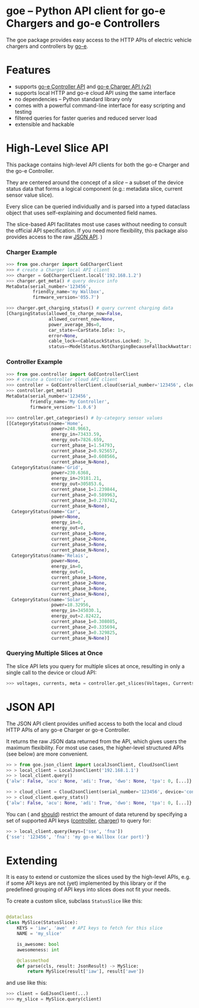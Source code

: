 # goe – Python API client for go-e Chargers and go-e Controllers

The goe package provides easy access to the HTTP APIs of electric vehicle chargers and controllers
by [go-e](https://go-e.com).

# Features

- supports [go-e Controller API](https://github.com/goecharger/go-eController-API)
  and [go-e Charger API (v2)](https://github.com/goecharger/go-eCharger-API-v2)
- supports local HTTP and go-e cloud API using the same interface
- no dependencies – Python standard library only
- comes with a powerful command-line interface for easy scripting and testing
- filtered queries for faster queries and reduced server load
- extensible and hackable

# High-Level Slice API
This package contains high-level API clients for both the go-e Charger and the
go-e Controller.

They are centered around the concept of a _slice_ – a subset of the device status data
that forms a logical component (e.g.: metadata slice, current sensor value slice).

Every slice can be queried individually and is parsed into a typed dataclass object that uses
self-explaining and documented field names.

The slice-based API facilitates most use cases without needing to consult the official
API specification. If you need more flexibility, this package also provides access to the
raw [JSON API](#json-api).
)

### Charger Example
```python
>>> from goe.charger import GoEChargerClient
>>> # create a Charger local API client
>>> charger = GoEChargerClient.local('192.168.1.2')
>>> charger.get_meta() # query device info
MetaData(serial_number='123456',
          friendly_name='my Wallbox',
          firmware_version='055.7')

>>> charger.get_charging_status() # query current charging data
[ChargingStatus(allowed_to_charge_now=False,
                allowed_current_now=None,
                power_average_30s=0,
                car_state=<CarState.Idle: 1>,
                error=None,
                cable_lock=<CableLockStatus.Locked: 3>,
                status=<ModelStatus.NotChargingBecauseFallbackAwattar: 17>)
```

### Controller Example
```python
>>> from goe.controller import GoEControllerClient
>>> # create a Controller cloud API client
>>> controller = GoEControllerClient.cloud(serial_number='123456', cloud_api_key='secret')
>>> controller.get_meta()
MetaData(serial_number='123456',
         friendly_name='My Controller',
         firmware_version='1.0.6')

>>> controller.get_categories() # by-category sensor values
[[CategoryStatus(name='Home',
                 power=248.9663,
                 energy_in=73433.59,
                 energy_out=7826.659,
                 current_phase_1=1.54793,
                 current_phase_2=0.925657,
                 current_phase_3=0.608566,
                 current_phase_N=None),
  CategoryStatus(name='Grid',
                 power=230.6368,
                 energy_in=29181.21,
                 energy_out=305853.6,
                 current_phase_1=1.239844,
                 current_phase_2=0.589963,
                 current_phase_3=0.278742,
                 current_phase_N=None),
  CategoryStatus(name='Car',
                 power=None,
                 energy_in=0,
                 energy_out=0,
                 current_phase_1=None,
                 current_phase_2=None,
                 current_phase_3=None,
                 current_phase_N=None),
  CategoryStatus(name='Relais',
                 power=None,
                 energy_in=0,
                 energy_out=0,
                 current_phase_1=None,
                 current_phase_2=None,
                 current_phase_3=None,
                 current_phase_N=None),
  CategoryStatus(name='Solar',
                 power=18.32956,
                 energy_in=345030.1,
                 energy_out=2.82422,
                 current_phase_1=0.308085,
                 current_phase_2=0.335694,
                 current_phase_3=0.329825,
                 current_phase_N=None)]

```

### Querying Multiple Slices at Once
The slice API lets you query for multiple slices at once, resulting in only
a single call to the device or cloud API:
```python
>>> voltages, currents, meta = controller.get_slices(Voltages, Currents, MetaData)
```
# JSON API

The JSON API client provides unified access to both the local
and cloud HTTP APIs of any go-e Charger or go-e Controller.

It returns the raw JSON data returned from the API, which gives
users the maximum flexibility. For most use cases, the higher-level
structured APIs (see below) are more convenient.

```python
>> > from goe.json_client import LocalJsonClient, CloudJsonClient
>> > local_client = LocalJsonClient('192.168.1.1')
>> > local_client.query()
{'alw': False, 'acu': None, 'adi': True, 'dwo': None, 'tpa': 0, [...]}

>> > cloud_client = CloudJsonClient(serial_number='123456', device='controller', cloud_api_key='secret')
>> > cloud_client.query_stats()
{'alw': False, 'acu': None, 'adi': True, 'dwo': None, 'tpa': 0, [...]}

```

You can (
and [should](https://github.com/goecharger/go-eCharger-API-v2/blob/main/http-en.md#getting-all-values-in-one-request))
restrict the amount of data returend by specifying a set of supported
API keys ([controller](https://github.com/goecharger/go-eController-API/blob/main/apikeys-en.md),
[charger](https://github.com/goecharger/go-eCharger-API-v2/blob/main/apikeys-en.md))
to query for:

```python
>> > local_client.query(keys=['sse', 'fna'])
{'sse': '123456', 'fna': 'my go-e Wallbox (car port)'}
```

# Extending
It is easy to extend or customize the slices used by the high-level APIs, e.g. if some
API keys are not (yet) implemented by this library or if the predefined grouping of API
keys into slices does not fit your needs.

To create a custom slice, subclass `StatusSlice` like this:

```python

@dataclass
class MySlice(StatusSlice):
    KEYS = 'iaw', 'awe'  # API keys to fetch for this slice
    NAME = 'my_slice'

    is_awesome: bool
    awesomeness: int

    @classmethod
    def parse(cls, result: JsonResult) -> MySlice:
        return MySlice(result['iaw'], result['awe'])
```
and use like this:

```python
>>> client = GoEJsonClient(...)
>>> my_slice = MySlice.query(client)
```